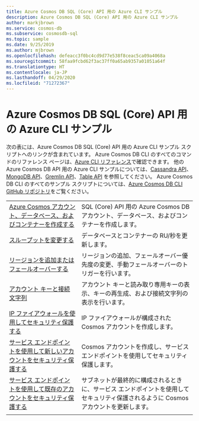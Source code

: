 ```yaml
---
title: Azure Cosmos DB SQL (Core) API 用の Azure CLI サンプル
description: Azure Cosmos DB SQL (Core) API 用の Azure CLI サンプル
author: markjbrown
ms.service: cosmos-db
ms.subservice: cosmosdb-sql
ms.topic: sample
ms.date: 9/25/2019
ms.author: mjbrown
ms.openlocfilehash: defeacc3f0bc4cd9d77e538f8ceac5ca09a4068a
ms.sourcegitcommit: 58faa9fcbd62f3ac37ff0a65ab9357a01051a64f
ms.translationtype: HT
ms.contentlocale: ja-JP
ms.lasthandoff: 04/29/2020
ms.locfileid: "71272367"
---
```

# <a name="azure-cli-samples-for-azure-cosmos-db-sql-core-api"></a>Azure Cosmos DB SQL (Core) API 用の Azure CLI サンプル

次の表には、Azure Cosmos DB SQL (Core) API 用の Azure CLI サンプル スクリプトへのリンクが含まれています。 Azure Cosmos DB CLI のすべてのコマンドのリファレンス ページは、[Azure CLI リファレンス](/cli/azure/cosmosdb)で確認できます。 他の Azure Cosmos DB API 用の Azure CLI サンプルについては、[Cassandra API](cli-samples-cassandra.md)、[MongoDB API](cli-samples-mongodb.md)、[Gremlin API](cli-samples-gremlin.md)、[Table API](cli-samples-table.md) を参照してください。 Azure Cosmos DB CLI のすべてのサンプル スクリプトについては、[Azure Cosmos DB CLI GitHub リポジトリ](https://github.com/Azure-Samples/azure-cli-samples/tree/master/cosmosdb)をご覧ください。

| |  |
|---|---|
| [Azure Cosmos アカウント、データベース、およびコンテナーを作成する](scripts/cli/sql/create.md?toc=%2fcli%2fazure%2ftoc.json)| SQL (Core) API 用の Azure Cosmos DB アカウント、データベース、およびコンテナーを作成します。 |
| [スループットを変更する](scripts/cli/sql/throughput.md?toc=%2fcli%2fazure%2ftoc.json) | データベースとコンテナーの RU/秒を更新します。|
| [リージョンを追加またはフェールオーバーする](scripts/cli/common/regions.md?toc=%2fcli%2fazure%2ftoc.json) | リージョンの追加、フェールオーバー優先度の変更、手動フェールオーバーのトリガーを行います。|
| [アカウント キーと接続文字列](scripts/cli/common/keys.md?toc=%2fcli%2fazure%2ftoc.json) | アカウント キーと読み取り専用キーの表示、キーの再生成、および接続文字列の表示を行います。|
| [IP ファイアウォールを使用してセキュリティ保護する](scripts/cli/common/ipfirewall.md?toc=%2fcli%2fazure%2ftoc.json)| IP ファイアウォールが構成された Cosmos アカウントを作成します。|
| [サービス エンドポイントを使用して新しいアカウントをセキュリティ保護する](scripts/cli/common/service-endpoints.md?toc=%2fcli%2fazure%2ftoc.json)| Cosmos アカウントを作成し、サービス エンドポイントを使用してセキュリティ保護します。|
| [サービス エンドポイントを使用して既存のアカウントをセキュリティ保護する](scripts/cli/common/service-endpoints-ignore-missing-vnet.md?toc=%2fcli%2fazure%2ftoc.json)| サブネットが最終的に構成されるときに、サービス エンドポイントを使用してセキュリティ保護されるように Cosmos アカウントを更新します。|
|||
